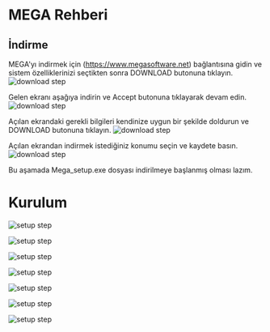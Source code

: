 # MEGA Rehberi
## İndirme
MEGA'yı indirmek için (https://www.megasoftware.net) bağlantısına gidin ve sistem özelliklerinizi seçtikten sonra DOWNLOAD butonuna tıklayın.
![download step](images/mega_download1.png)

Gelen ekranı aşağıya indirin ve Accept butonuna tıklayarak devam edin.
![download step](images/mega_download2.png)

Açılan ekrandaki gerekli bilgileri kendinize uygun bir şekilde doldurun ve DOWNLOAD butonuna tıklayın.
![download step](images/mega_download3.png)

Açılan ekrandan indirmek istediğiniz konumu seçin ve kaydete basın.
![download step](images/mega_download4.png)

Bu aşamada Mega_setup.exe dosyası indirilmeye başlanmış olması lazım.

# Kurulum

![setup step](images/mega_setup1.png)

![setup step](images/mega_setup2.png)

![setup step](images/mega_setup3.png)

![setup step](images/mega_setup4.png)

![setup step](images/mega_setup5.png)

![setup step](images/mega_setup6.png)

![setup step](images/mega_setup7.png)
